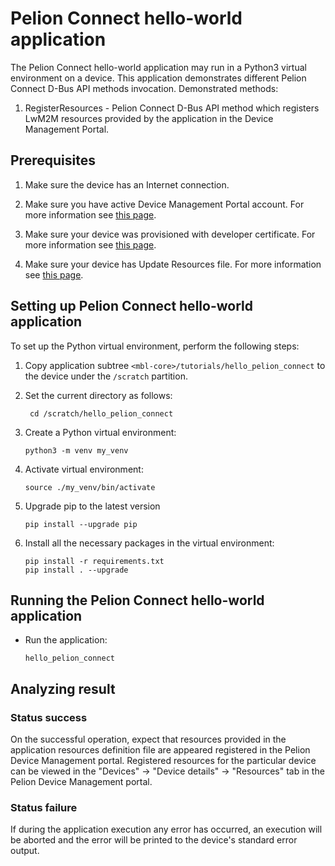 # Pelion Connect hello-world application

The Pelion Connect hello-world application may run in a Python3 virtual environment on a device. This application demonstrates different Pelion Connect D-Bus API methods invocation. Demonstrated methods:
1. RegisterResources - Pelion Connect D-Bus API method which registers LwM2M resources provided by the application in the Device Management Portal.

## Prerequisites   
1. Make sure the device has an Internet connection.

1. Make sure you have active Device Management Portal account. For more information see [this page][account-management].

1. Make sure your device was provisioned with developer certificate. For more information see [this page][provisioning-process].

1. Make sure your device has Update Resources file. For more information see [this page][update-resources-file].

## Setting up Pelion Connect hello-world application
To set up the Python virtual environment, perform the following steps:

1. Copy application subtree `<mbl-core>/tutorials/hello_pelion_connect`
   to the device under the `/scratch` partition.

1. Set the current directory as follows:
   ```shell
    cd /scratch/hello_pelion_connect
   ```
   
1. Create a Python virtual environment:
   ```shell
   python3 -m venv my_venv
   ```

1. Activate virtual environment:
   ```shell
   source ./my_venv/bin/activate
   ```

1. Upgrade pip to the latest version
    ```
    pip install --upgrade pip
    ```
    
1. Install all the necessary packages in the virtual environment:
   ```shell
   pip install -r requirements.txt
   pip install . --upgrade
   ```

## Running the Pelion Connect hello-world application

* Run the application:
   ```shell
   hello_pelion_connect
   ```

## Analyzing result

### Status success 
On the successful operation, expect that resources provided in the application resources definition file are appeared registered in the Pelion Device Management portal. Registered resources for the particular device can be viewed in the "Devices" -> "Device details" -> "Resources" tab in the Pelion Device Management portal.

### Status failure 
If during the application execution any error has occurred, an execution will be aborted and the error will be printed to the device's standard error output. 

[account-management]: https://cloud.mbed.com/docs/current/account-management/users.html
[provisioning-process]: https://cloud.mbed.com/docs/v1.2/provisioning-process/provisioning-development.html
[update-resources-file]: https://os.mbed.com/docs/mbed-linux-os/v0.5/getting-started/preparing-device-management-sources.html#creating-an-update-resources-file
